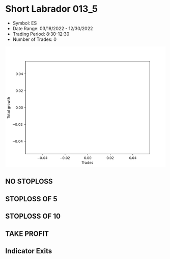 # Short Labrador 013_5 
- Symbol: ES
- Date Range: 03/18/2022 - 12/30/2022
- Trading Period: 8:30-12:30
- Number of Trades: 0

![Plot](ShortLabrador013_5ES.png)
## NO STOPLOSS














## STOPLOSS OF 5














## STOPLOSS OF 10














## TAKE PROFIT











## Indicator Exits



